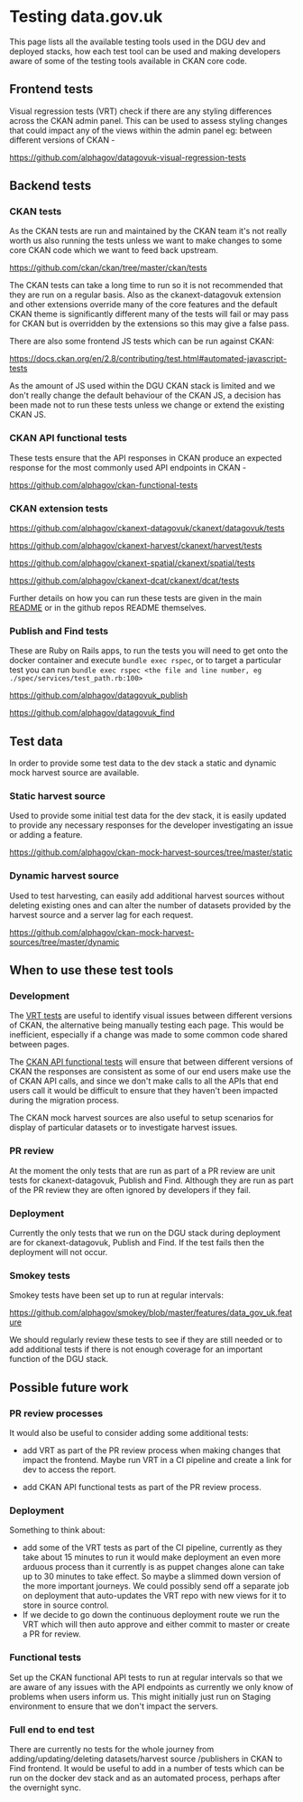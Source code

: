# Testing data.gov.uk

This page lists all the available testing tools used in the DGU dev and deployed stacks, how each test tool can be used and making developers aware of some of the testing tools available in CKAN core code.

## Frontend tests

Visual regression tests (VRT) check if there are any styling differences across the CKAN admin panel. This can be used to assess styling changes that could impact any of the views within the admin panel eg: between different versions of CKAN -

https://github.com/alphagov/datagovuk-visual-regression-tests

## Backend tests

### CKAN tests

As the CKAN tests are run and maintained by the CKAN team it's not really worth us also running the tests unless we want to make changes to some core CKAN code which we want to feed back upstream.

https://github.com/ckan/ckan/tree/master/ckan/tests

The CKAN tests can take a long time to run so it is not recommended that they are run on a regular basis. Also as the ckanext-datagovuk extension and other extensions override many of the core features and the default CKAN theme is significantly different many of the tests will fail or may pass for CKAN but is overridden by the extensions so this may give a false pass.

There are also some frontend JS tests which can be run against CKAN:

https://docs.ckan.org/en/2.8/contributing/test.html#automated-javascript-tests

As the amount of JS used within the DGU CKAN stack is limited and we don't really change the default behaviour of the CKAN JS, a decision has been made not to run these tests unless we change or extend the existing CKAN JS.

### CKAN API functional tests

These tests ensure that the API responses in CKAN produce an expected response for the most commonly used API endpoints in CKAN -

https://github.com/alphagov/ckan-functional-tests

### CKAN extension tests

https://github.com/alphagov/ckanext-datagovuk/ckanext/datagovuk/tests

https://github.com/alphagov/ckanext-harvest/ckanext/harvest/tests

https://github.com/alphagov/ckanext-spatial/ckanext/spatial/tests

https://github.com/alphagov/ckanext-dcat/ckanext/dcat/tests

Further details on how you can run these tests are given in the main [README](README.md/#running-tests-for-extensions) or in the github repos README themselves.

### Publish and Find tests

These are Ruby on Rails apps, to run the tests you will need to get onto the docker container and execute `bundle exec rspec`, or to target a particular test you can run `bundle exec rspec <the file and line number, eg ./spec/services/test_path.rb:100>`

https://github.com/alphagov/datagovuk_publish

https://github.com/alphagov/datagovuk_find

## Test data

In order to provide some test data to the dev stack a static and dynamic mock harvest source are available.

### Static harvest source 

Used to provide some initial test data for the dev stack, it is easily updated to provide any necessary responses for the developer investigating an issue or adding a feature.

https://github.com/alphagov/ckan-mock-harvest-sources/tree/master/static

### Dynamic harvest source

Used to test harvesting, can easily add additional harvest sources without deleting existing ones and can alter the number of datasets provided by the harvest source and a server lag for each request.

https://github.com/alphagov/ckan-mock-harvest-sources/tree/master/dynamic

## When to use these test tools

### Development

The [VRT tests](#frontend-tests) are useful to identify visual issues between different versions of CKAN, the alternative being manually testing each page. This would be inefficient, especially if a change was made to some common code shared between pages.

The [CKAN API functional tests](#ckan-api-functional-tests) will ensure that between different versions of CKAN the responses are consistent as some of our end users make use the of CKAN API calls, and since we don't make calls to all the APIs that end users call it would be difficult to ensure that they haven't been impacted during the migration process.

The CKAN mock harvest sources are also useful to setup scenarios for display of particular datasets or to investigate harvest issues.

### PR review

At the moment the only tests that are run as part of a PR review are unit tests for ckanext-datagovuk, Publish and Find. Although they are run as part of the PR review they are often ignored by developers if they fail.

### Deployment

Currently the only tests that we run on the DGU stack during deployment are for ckanext-datagovuk, Publish and Find. If the test fails then the deployment will not occur. 

### Smokey tests

Smokey tests have been set up to run at regular intervals:

https://github.com/alphagov/smokey/blob/master/features/data_gov_uk.feature

We should regularly review these tests to see if they are still needed or to add additional tests if there is not enough coverage for an important function of the DGU stack.

## Possible future work

### PR review processes

It would also be useful to consider adding some additional tests:

- add VRT as part of the PR review process when making changes that impact the frontend. Maybe run VRT in a CI pipeline
and create a link for dev to access the report.

- add CKAN API functional tests as part of the PR review process.

### Deployment

Something to think about:

- add some of the VRT tests as part of the CI pipeline, currently as they take about 15 minutes to run it would make deployment an even more arduous process than it currently is as puppet changes alone can take up to 30 minutes to take effect. So maybe a slimmed down version of the more important journeys. We could possibly send off a separate job on deployment that auto-updates the VRT repo with new views for it to store in source control. 
- If we decide to go down the continuous deployment route we run the VRT which will then auto approve and either commit to master or create a PR for review.

### Functional tests

Set up the CKAN functional API tests to run at regular intervals so that we are aware of any issues with the API endpoints as currently we only know of problems when users inform us. This might initially just run on Staging environment to ensure that we don't impact the servers.

### Full end to end test

There are currently no tests for the whole journey from adding/updating/deleting datasets/harvest source /publishers in CKAN to Find frontend. It would be useful to add in a number of tests which can be run on the docker dev stack and as an automated process, perhaps after the overnight sync.

